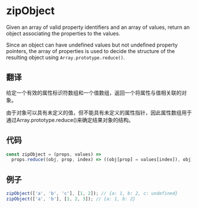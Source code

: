 # zipObject

Given an array of valid property identifiers and an array of values, return an object associating the properties to the values.

Since an object can have undefined values but not undefined property pointers, the array of properties is used to decide the structure of the resulting object using `Array.prototype.reduce()`.

## 翻译

给定一个有效的属性标识符数组和一个值数组，返回一个将属性与值相关联的对象。

由于对象可以具有未定义的值，但不能具有未定义的属性指针，因此属性数组用于通过Array.prototype.reduce()来确定结果对象的结构。

## 代码

```js
const zipObject = (props, values) =>
  props.reduce((obj, prop, index) => ((obj[prop] = values[index]), obj), {});
```

## 例子

```js
zipObject(['a', 'b', 'c'], [1, 2]); // {a: 1, b: 2, c: undefined}
zipObject(['a', 'b'], [1, 2, 3]); // {a: 1, b: 2}
```

